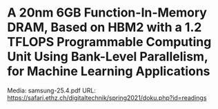 # A 20nm 6GB Function-In-Memory DRAM, Based on HBM2 with a 1.2 TFLOPS Programmable Computing Unit Using Bank-Level Parallelism, for Machine Learning Applications

Media: samsung-25.4.pdf
URL: https://safari.ethz.ch/digitaltechnik/spring2021/doku.php?id=readings